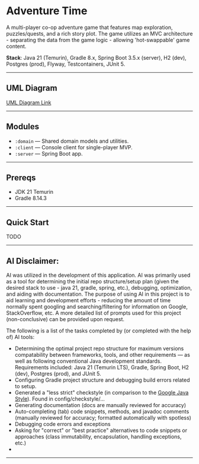 # Adventure Time

A multi-player co-op adventure game that features map exploration, puzzles/quests, and a rich story plot. The game utilizes an MVC architecture - separating the data from the game logic - allowing 'hot-swappable' game content.

**Stack**: Java 21 (Temurin), Gradle 8.x, Spring Boot 3.5.x (server), H2 (dev), Postgres (prod), Flyway, Testcontainers, JUnit 5.

---

## UML Diagram
[UML Diagram Link](https://drive.google.com/file/d/1-DTjbgjPbhBIcD-TMBt5lK5gtYeajm4L/view?usp=drive_link)

---

## Modules
- `:domain` — Shared domain models and utilities.
- `:client` — Console client for single-player MVP.
- `:server` — Spring Boot app.

---

## Prereqs
- JDK 21 Temurin
- Gradle 8.14.3

---

## Quick Start

TODO

---

## AI Disclaimer:

AI was utilized in the development of this application. AI was primarily used as a tool for determining the initial repo structure/setup plan (given the desired stack to use - java 21, gradle, spring, etc.), debugging, optimization, and aiding with documentation. The purpose of using AI in this project is to aid learning and development efforts - reducing the amount of time normally spent googling and searching/filtering for information on Google, StackOverflow, etc. A more detailed list of prompts used for this project (non-conclusive) can be provided upon request.

The following is a list of the tasks completed by (or completed with the help of) AI tools:
- Determining the optimal project repo structure for maximum versions compatability between frameworks, tools, and other requirements — as well as following conventional Java development standards. Requirements included: Java 21 (Temurin LTS), Gradle, Spring Boot, H2 (dev), Postgres (prod), and JUnit 5.
- Configuring Gradle project structure and debugging build errors related to setup.
- Generated a "less strict" checkstyle (in comparison to the [Google Java Style](https://checkstyle.sourceforge.io/google_style.html)). Found in config/checkstyle/...
- Generating documentation (docs are manually reviewed for accuracy)
- Auto-completing (tab) code snippets, methods, and javadoc comments (manually reviewed for accuracy; formatted automatically with spotless)
- Debugging code errors and exceptions
- Asking for "correct" or "best practice" alternatives to code snippets or approaches (class immutability, encapsulation, handling exceptions, etc.)
-

---
